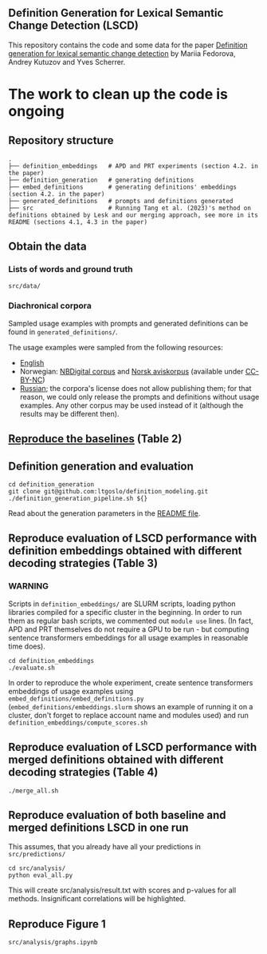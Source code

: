 ## Definition Generation for Lexical Semantic Change Detection (LSCD)

This repository contains the code and some data for the paper [Definition generation for lexical semantic change detection](https://arxiv.org/abs/2406.14167) by Mariia Fedorova, Andrey Kutuzov and Yves Scherrer.

# The work to clean up the code is ongoing

## Repository structure
    .
    ├── definition_embeddings   # APD and PRT experiments (section 4.2. in the paper)
    ├── definition_generation   # generating definitions
    ├── embed_definitions       # generating definitions' embeddings (section 4.2. in the paper)
    ├── generated_definitions   # prompts and definitions generated
    ├── src                     # Running Tang et al. (2023)'s method on definitions obtained by Lesk and our merging approach, see more in its README (sections 4.1, 4.3 in the paper)

## Obtain the data

### Lists of words and ground truth

```src/data/``` 

### Diachronical corpora

Sampled usage examples with prompts and generated definitions can be found in ```generated_definitions/```.

The usage examples were sampled from the following resources:

- [English](https://www.ims.uni-stuttgart.de/en/research/resources/corpora/sem-eval-ulscd-eng/)
- Norwegian: [NBDigital corpus](https://www.nb.no/sprakbanken/ressurskatalog/oai-nb-no-sbr-34/) and [Norsk aviskorpus](https://www.nb.no/sprakbanken/ressurskatalog/oai-nb-no-sbr-4/) (available under [CC-BY-NC](https://creativecommons.org/licenses/by-nc/4.0/))
- [Russian](https://ruscorpora.ru/new/en/corpora-usage.html); the corpora's license does not allow publishing them; for that reason, we could only release the prompts and definitions without usage examples. Any other corpus may be used instead of it (although the results may be different then).

## [Reproduce the baselines](https://github.com/ltgoslo/Definition-generation-for-LSCD/tree/main/src#reproduce-lesk-baselines) (Table 2)

## Definition generation and evaluation

```commandline
cd definition_generation
git clone git@github.com:ltgoslo/definition_modeling.git
./definition_generation_pipeline.sh ${}
```
Read about the generation parameters in the [README file](definition_generation/README.md).

## Reproduce evaluation of LSCD performance with definition embeddings obtained with different decoding strategies (Table 3)

### WARNING

Scripts in `definition_embeddings/` are SLURM scripts, loading python libraries compiled for a specific cluster in the beginning. In order to run them as regular bash scripts, we commented out `module use` lines. (In fact, APD and PRT themselves do not require a GPU to be run - but computing sentence transformers embeddings for all usage examples in reasonable time does).

```commandline
cd definition_embeddings
./evaluate.sh
```

In order to reproduce the whole experiment, create sentence transformers embeddings of usage examples using `embed_definitions/embed_definitions.py` (`embed_definitions/embeddings.slurm` shows an example of running it on a cluster, don't forget to replace account name and modules used) and run `definition_embeddings/compute_scores.sh`

## Reproduce evaluation of LSCD performance with merged definitions obtained with different decoding strategies (Table 4)

```commandline
./merge_all.sh
```

## Reproduce evaluation of both baseline and merged definitions LSCD in one run

This assumes, that you already have all your predictions in `src/predictions/`

```commandline
cd src/analysis/
python eval_all.py
```

This will create src/analysis/result.txt with scores and p-values for all methods. Insignificant correlations will be highlighted.

## Reproduce Figure 1

`src/analysis/graphs.ipynb`